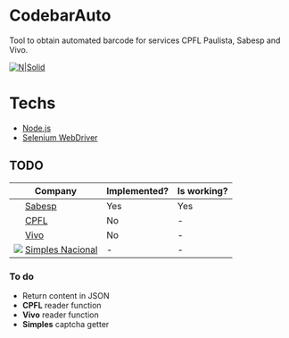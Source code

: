 # CodebarAuto
Tool to obtain automated barcode for services CPFL Paulista, Sabesp and Vivo.

[![N|Solid](https://login.vivo.com.br/loginmarca/favicon.ico)][vivo]

# Techs
* [Node.js][node.js] 
* [Selenium WebDriver][selenium]

## TODO
|Company|Implemented?|Is working?|
| -     | -          | -         |
[<img src="http://site.sabesp.com.br/site/favicon.ico" height="16" width="16">][sabesp] [Sabesp][sabesp]|Yes|Yes|
[<img src="https://www.cpfl.com.br/Style%20Library/imagens/icons/favicon.ico" height="16" width="16">][cpfl] [CPFL][cpfl]|No|-|
[<img src="https://login.vivo.com.br/loginmarca/favicon.ico" height="16" width="16">][vivo] [Vivo][vivo]|No|-|
[![](https://www8.receita.fazenda.gov.br/SimplesNacional/img/marca_Simples.png)][simples] [Simples Nacional][simples]|-|-|

### To do
- Return content in JSON
- **CPFL** reader function
- **Vivo** reader function
- **Simples** captcha getter

[selenium]: <https://selenium.dev>
[node.js]: <http://nodejs.org>
[sabesp]: <http://site.sabesp.com.br/>
[cpfl]: <https://servicosonline.cpfl.com.br/agencia-webapp>
[vivo]: <https://login.vivo.com.br/>
[simples]: <https://www8.receita.fazenda.gov.br/SimplesNacional/Servicos/Grupo.aspx?grp=t&area=1>
[simples2]: <https://www8.receita.fazenda.gov.br/SimplesNacional/controleAcesso/Autentica.aspx?id=60>
[simples3]: <https://www8.receita.fazenda.gov.br/SimplesNacional/Aplicacoes/ATSPO/pgdasd2018.app/Das/PorPa>